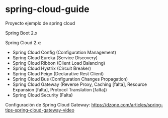 # spring-cloud-guide
Proyecto ejemplo de spring cloud

Spring Boot 2.x

Spring Cloud 2.x:
  - Spring Cloud Config (Configuration Management)
  - Spring Cloud Eureka (Service Discovery)
  - Spring Cloud Ribbon (Client Load Balancing)
  - Spring Cloud Hystrix (Circuit Breaker)
  - Spring Cloud Feign (Declarative Rest Client)
  - Spring Cloud Bus (Configuration Changes Propagation)
  - Spring Cloud Gateway (Reverse Proxy, Caching [falta], Resource Expansion [falta], Protocol Translation [falta])
  - Spring Cloud Security (Falta)
  

Configuración de Spring Cloud Gateway: https://dzone.com/articles/spring-tips-spring-cloud-gateway-video
